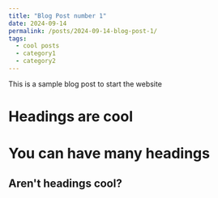 ```yaml
---
title: "Blog Post number 1"
date: 2024-09-14
permalink: /posts/2024-09-14-blog-post-1/
tags:
  - cool posts
  - category1
  - category2
---
```


This is a sample blog post to start the website

# Headings are cool

# You can have many headings

## Aren't headings cool?
